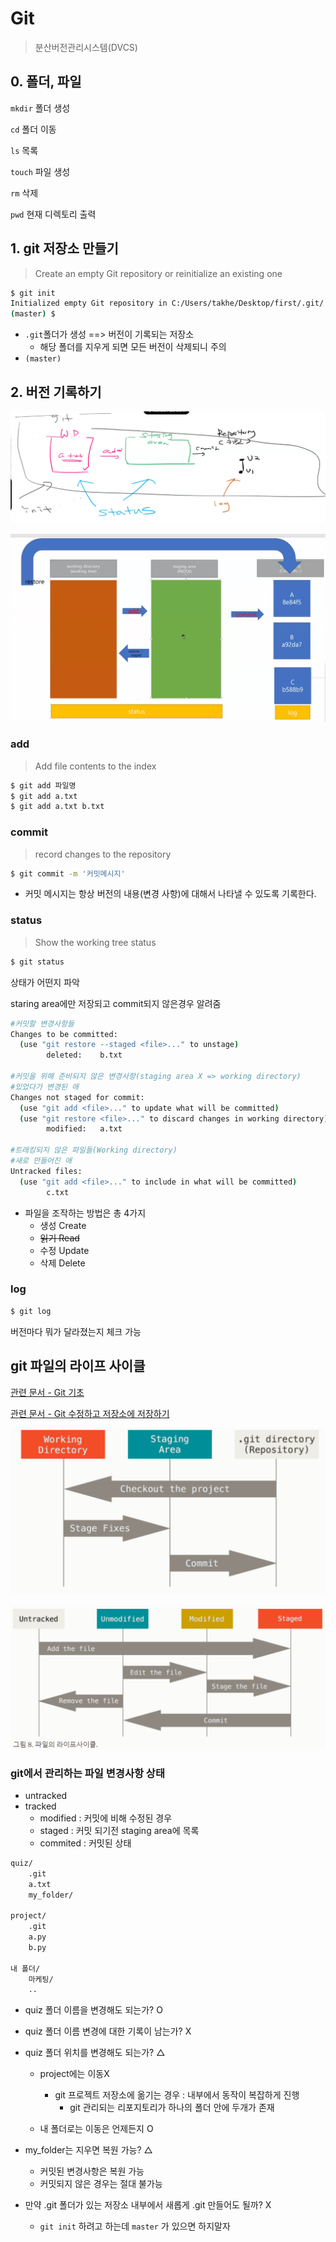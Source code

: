 # Git

> 분산버전관리시스템(DVCS)



## 0. 폴더, 파일

`mkdir` 폴더 생성

`cd` 폴더 이동

`ls` 목록

`touch` 파일 생성

`rm` 삭제

`pwd` 현재 디렉토리 출력



## 1. git 저장소 만들기

> Create an empty Git repository or reinitialize an existing one

```bash
$ git init
Initialized empty Git repository in C:/Users/takhe/Desktop/first/.git/
(master) $
```

- `.git`폴더가 생성 ==> 버전이 기록되는 저장소
  - 해당 폴더를 지우게 되면 모든 버전이 삭제되니 주의
- `(master)`



## 2. 버전 기록하기

![image-20220112165654215-16419742187992](1.%20GIT%20%EC%82%AC%EC%9A%A9%EB%B2%95.assets/image-20220112165654215-16419742187992-16420401873794.png)

![image-20220113112459286](1.%20GIT%20%EC%82%AC%EC%9A%A9%EB%B2%95.assets/image-20220113112459286.png)

### add

> Add file contents to the index

```bash
$ git add 파일명
$ git add a.txt
$ git add a.txt b.txt
```

### commit

> record changes to the repository

```bash
$ git commit -m '커밋메시지'
```

- 커밋 메시지는 항상 버전의 내용(변경 사항)에 대해서 나타낼 수 있도록 기록한다.



### status

>Show the working tree status

```bash
$ git status
```

상태가 어떤지 파악

staring area에만 저장되고 commit되지 않은경우 알려줌

```bash
#커밋할 변경사항들
Changes to be committed:
  (use "git restore --staged <file>..." to unstage)
        deleted:    b.txt
        
#커밋을 위해 준비되지 않은 변경사항(staging area X => working directory)
#있었다가 변경된 애
Changes not staged for commit:
  (use "git add <file>..." to update what will be committed)
  (use "git restore <file>..." to discard changes in working directory)
        modified:   a.txt
        
#트래킹되지 않은 파일들(Working directory)
#새로 만들어진 애
Untracked files:
  (use "git add <file>..." to include in what will be committed)
        c.txt
```

- 파일을 조작하는 방법은 총 4가지
  - 생성 Create
  - ~~읽기 Read~~
  - 수정 Update
  - 삭제 Delete



### log

```bash
$ git log
```

버전마다 뭐가 달라졌는지 체크 가능



## git 파일의 라이프 사이클

[관련 문서 - Git 기초](https://git-scm.com/book/ko/v2/%EC%8B%9C%EC%9E%91%ED%95%98%EA%B8%B0-Git-%EA%B8%B0%EC%B4%88)

[관련 문서 - Git 수정하고 저장소에 저장하기](https://git-scm.com/book/ko/v2/Git%EC%9D%98-%EA%B8%B0%EC%B4%88-%EC%88%98%EC%A0%95%ED%95%98%EA%B3%A0-%EC%A0%80%EC%9E%A5%EC%86%8C%EC%97%90-%EC%A0%80%EC%9E%A5%ED%95%98%EA%B8%B0)

![image-20220113101851253-16420396855881](1.%20GIT%20%EC%82%AC%EC%9A%A9%EB%B2%95.assets/image-20220113101851253-16420396855881-16420401647732.png)

![image-20220113101938077](1.%20GIT%20%EC%82%AC%EC%9A%A9%EB%B2%95.assets/image-20220113101938077-16420401671253.png)

### git에서 관리하는 파일 변경사항 상태

- untracked
- tracked
  - modified : 커밋에 비해 수정된 경우
  - staged : 커밋 되기전 staging area에 목록
  - commited : 커밋된 상태



```bash
quiz/
	.git
	a.txt
	my_folder/
	
project/
	.git
	a.py
	b.py
	
내 폴더/
	마케팅/
	..
```

- quiz 폴더 이름을 변경해도 되는가? O

- quiz 폴더 이름 변경에 대한 기록이 남는가? X

- quiz 폴더 위치를 변경해도 되는가? △

  - project에는 이동X
    - git 프로젝트 저장소에 옮기는 경우 : 내부에서 동작이 복잡하게 진행
      - git 관리되는 리포지토리가 하나의 폴더 안에 두개가 존재

  - 내 폴더로는 이동은 언제든지 O

- my_folder는 지우면 복원 가능? △

  - 커밋된 변경사항은 복원 가능
  - 커밋되지 않은 경우는 절대 불가능

- 만약 .git 폴더가 있는 저장소 내부에서 새롭게 .git 만들어도 될까? X

  - `git init` 하려고 하는데 `master` 가 있으면 하지말자

